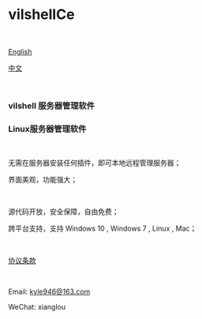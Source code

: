 # vilshellCe

<br />

[English](./README.md)

[中文](./README_zhCn.md)

<br />

### vilshell 服务器管理软件

### Linux服务器管理软件

<br />


无需在服务器安装任何插件，即可本地远程管理服务器；

界面美观，功能强大；

<br />



源代码开放，安全保障，自由免费；

跨平台支持，支持 Windows 10  , Windows 7 , Linux , Mac；


<br />



[协议条款](./License.txt)



<br />

Email: kyle946@163.com

WeChat: xianglou

<br />
